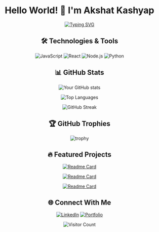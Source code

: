 <div align="center">
  
# Hello World! 👋 I'm Akshat Kashyap

[![Typing SVG](https://readme-typing-svg.herokuapp.com?font=Fira+Code&pause=1000&color=00F718&width=435&lines=DevOps+Engineer;Cloud+Consultant;Tech+Enthusiast)](https://git.io/typing-svg)

## 🛠 Technologies & Tools

![JavaScript](https://img.shields.io/badge/-JavaScript-F7DF1E?logo=javascript&logoColor=black)
![React](https://img.shields.io/badge/-React-61DAFB?logo=react&logoColor=black)
![Node.js](https://img.shields.io/badge/-Node.js-339933?logo=node.js&logoColor=white)
![Python](https://img.shields.io/badge/-Python-3776AB?logo=python&logoColor=white)

## 📊 GitHub Stats

![Your GitHub stats](https://github-readme-stats.vercel.app/api?username=Akshat-kay&show_icons=true&theme=radical)

![Top Languages](https://github-readme-stats.vercel.app/api/top-langs/?username=Akshat-kay&layout=compact&theme=vision-friendly-dark)

![GitHub Streak](https://github-readme-streak-stats.herokuapp.com/?user=Akshat-kay&theme=highcontrast)

## 🏆 GitHub Trophies

![trophy](https://github-profile-trophy.vercel.app/?username=Akshat-kay&theme=onedark)

## 🔥 Featured Projects

[![Readme Card](https://github-readme-stats.vercel.app/api/pin/?username=Akshat-kay&repo=AWS_NetVizion&theme=radical)](https://github.com/Akshat-kay/AWS_NetVizion)

[![Readme Card](https://github-readme-stats.vercel.app/api/pin/?username=Akshat-kay&repo=Speech-_Analytics_Dashboard&theme=radical)](https://github.com/Akshat-kay/Speech-_Analytics_Dashboard)

[![Readme Card](https://github-readme-stats.vercel.app/api/pin/?username=Akshat-kay&repo=Speech-django-ecs-ec2-deployment&theme=radical)](https://github.com/Akshat-kay/django-ecs-ec2-deployment)

## 🌐 Connect With Me

[![LinkedIn](https://img.shields.io/badge/-LinkedIn-0A66C2?logo=linkedin)](https://linkedin.com/in/786akshatk/)
[![Portfolio](https://img.shields.io/badge/-Portfolio-4285F4?logo=google-chrome)]([your-portfolio-url](https://akshatkashyap.cloud/))

![Visitor Count](https://profile-counter.glitch.me/Akshat-kay/count.svg)

</div>